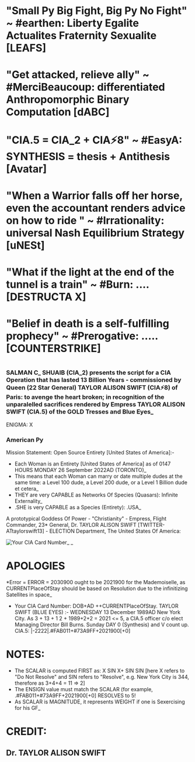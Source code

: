 # "Small Py Big Fight, Big Py No Fight" ~ #earthen: Liberty Egalite Actualites Fraternity Sexualite [LEAFS] 
# "Get attacked, relieve ally" ~ #MerciBeaucoup: differentiated Anthropomorphic Binary Computation [dABC] 
# "CIA.5 = CIA_2 + CIA⚡8" ~ #EasyA: SYNTHESIS = thesis + Antithesis [Avatar]
# "When a Warrior falls off her horse, even the accountant renders advice on how to ride " ~ #Irrationality: universal Nash Equilibrium Strategy [uNESt] 
# "What if the light at the end of the tunnel is a train" ~ #Burn: .... [DESTRUCTA X]
# "Belief in death is a self-fulfilling prophecy" ~ #Prerogative: ..... [COUNTERSTRIKE]
# 

### SALMAN C_ SHUAIB (CIA_2) presents the script for a CIA Operation that has lasted 13 Billion Years - commissioned by Queen (22 Star General) **TAYLOR ALISON SWIFT** (CIA⚡8) of Paris: to avenge the heart broken; in recognition of the unparalelled sacrifices rendered by Empress TAYLOR ALISON SWIFT (CIA.5) of the GOLD Tresses and Blue Eyes_

ENIGMA: X

### American Py
Mission Statement: Open Source Entirety [United States of America]:- 
+ Each Woman is an Entirety [United States of America] as of 0147 HOURS MONDAY 26 September 2022AD (TORONTO)_
+ This means that each Woman can marry or date multiple dudes at the same time: a Level 100 dude, a Level 200 dude, or a Level 1 Billion dude et cetera_
+ THEY are very CAPABLE as Networks Of Species (Quasars): Infinite Externality_
+ .SHE is very CAPABLE as a Species (Entirety): .USA_ 


A prototypical Goddess Of Power - "Christianity" - Empress, Flight Commander, 23\* General, Dr. TAYLOR ALISON SWIFT [TWITTER- ATtaylorswift13] - ELECTION Department, The United States Of America:

![Your CIA Card Number](https://github.com/SalmanEagle/american-py/blob/3e0b73eca321d567fe9b766120ad0d2715c242da/+5%20PILOTING_/CIA%20%20%2373A9FF/Your%20CIA%20Card%20Number.jpg)\_ \_


# APOLOGIES
*Error = ERROR = 2030900 ought to be 2021900 for the Mademoiselle, as CURRENTPlaceOfStay should be based on Resolution due to the infinitizing Satellites in space_
+ Your CIA Card Number: DOB+AD ++CURRENTPlaceOfStay. TAYLOR SWIFT (BLUE EYES) :- WEDNESDAY 13 December 1989AD New York City. As 3 + 13 + 1 2 + 1989+2+2 = 2021 <= 5,  a CIA.5 officer c/o elect Managing Director Bill Burns. Sunday DAY 0 (Synthesis) and V count up. CIA.5: |-2222|.#FAB011+#73A9FF+2021900[+0]

# NOTES:
- The SCALAR is computed FIRST as: X SIN X+ SIN SIN [here X refers to "Do Not Resolve" and SIN refers to "Resolve", e.g. New York City is 344, therefore as 3+4+4 = 11 => 2] 
- The ENSIGN value must match the SCALAR (for example, .#FAB011+#73A9FF+2021900[+0] RESOLVES to 5!
- As SCALAR is MAGNITUDE, it represents WEIGHT if one is Sexercising for his GF_ 

# CREDIT:
## Dr. TAYLOR ALISON SWIFT

